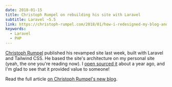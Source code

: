```yaml
---
date: 2018-01-15
title: Christoph Rumpel on rebuilding his site with Laravel
subtitle: Laravel ~5.5
link: https://christoph-rumpel.com/2018/01/how-i-redesigned-my-blog-and-moved-it-from-jekyll-to-laravel
keywords:
  - Laravel
  - PHP
---
```


[Christoph Rumpel](https://christoph-rumpel.com) published his revamped site last week, built with Laravel and Tailwind CSS. He based the site's architecture on my personal site (yeah, the one you're reading now). I [open sourced it](https://github.com/sebastiandedeyne/sebastiandedeyne.com) about a year ago, and I'm glad to see that it provided value to someone!

Read the full article [on Christoph Rumpel's new blog](https://christoph-rumpel.com/2018/01/how-i-redesigned-my-blog-and-moved-it-from-jekyll-to-laravel).
